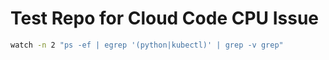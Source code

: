 # Test Repo for Cloud Code CPU Issue

```bash
watch -n 2 "ps -ef | egrep '(python|kubectl)' | grep -v grep"
```
